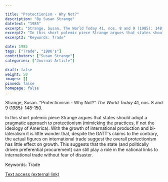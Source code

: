 ```yaml
---

title: "Protectionism - Why Not?"
description: "By Susan Strange"
datetext: "1985"
excerpt: "Strange, Susan. The World Today 41, nos. 8 and 9 (1985): 148-150."
excerpt2: "In this short polemic piece Strange argues that states should adopt a pragmatic approach to protectionism (mimicking the practices, if not the ideology of America). With the growth of international production and bi-lateralism it is little wonder that, despite the GATT's claims to the contrary, the actual figures on international trade suggest the overall protectionism has little effect on growth. This suggests that the state (and politically driven preferential procurement) can still play a role in the national links to international trade without fear of disaster."
excerpt3: "Keywords: Trade"

date: 1985
tags: ["Trade", "1980's"]
contributors: ["Susan Strange"]
categories: ["Journal Article"]

draft: false
weight: 50
images: []
pinned: false
homepage: false
---
```


Strange, Susan. "Protectionism - Why Not?" *The World Today* 41, nos. 8 and 9 (1985): 148-150.

In this short polemic piece Strange argues that states should adopt a pragmatic approach to protectionism (mimicking the practices, if not the ideology of America). With the growth of international production and bi-lateralism it is little wonder that, despite the GATT's claims to the contrary, the actual figures on international trade suggest the overall protectionism has little effect on growth. This suggests that the state (and politically driven preferential procurement) can still play a role in the national links to international trade without fear of disaster.

Keywords: Trade

[Text access (external link)](https://www.jstor.org/stable/40395755)
